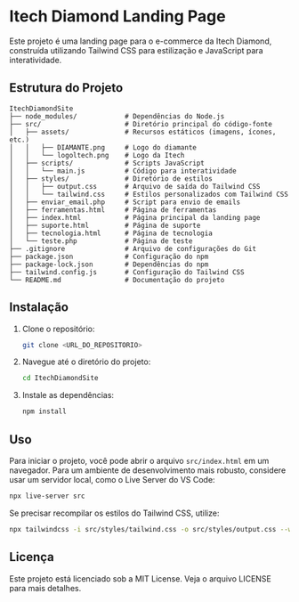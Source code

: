 # Itech Diamond Landing Page

Este projeto é uma landing page para o e-commerce da Itech Diamond, construída utilizando Tailwind CSS para estilização e JavaScript para interatividade.

## Estrutura do Projeto

```
ItechDiamondSite
├── node_modules/            # Dependências do Node.js
├── src/                     # Diretório principal do código-fonte
│   ├── assets/              # Recursos estáticos (imagens, ícones, etc.)
│   │   ├── DIAMANTE.png     # Logo do diamante
│   │   └── logoltech.png    # Logo da Itech
│   ├── scripts/             # Scripts JavaScript
│   │   └── main.js          # Código para interatividade
│   ├── styles/              # Diretório de estilos
│   │   ├── output.css       # Arquivo de saída do Tailwind CSS
│   │   └── tailwind.css     # Estilos personalizados com Tailwind CSS
│   ├── enviar_email.php     # Script para envio de emails
│   ├── ferramentas.html     # Página de ferramentas
│   ├── index.html           # Página principal da landing page
│   ├── suporte.html         # Página de suporte
│   ├── tecnologia.html      # Página de tecnologia
│   └── teste.php            # Página de teste
├── .gitignore               # Arquivo de configurações do Git
├── package.json             # Configuração do npm
├── package-lock.json        # Dependências do npm
├── tailwind.config.js       # Configuração do Tailwind CSS
└── README.md                # Documentação do projeto
```

## Instalação

1. Clone o repositório:

   ```sh
   git clone <URL_DO_REPOSITORIO>
   ```

2. Navegue até o diretório do projeto:

   ```sh
   cd ItechDiamondSite
   ```

3. Instale as dependências:

   ```sh
   npm install
   ```

## Uso

Para iniciar o projeto, você pode abrir o arquivo `src/index.html` em um navegador. Para um ambiente de desenvolvimento mais robusto, considere usar um servidor local, como o Live Server do VS Code:

```sh
npx live-server src
```

Se precisar recompilar os estilos do Tailwind CSS, utilize:

```sh
npx tailwindcss -i src/styles/tailwind.css -o src/styles/output.css --watch
```

## Licença

Este projeto está licenciado sob a MIT License. Veja o arquivo LICENSE para mais detalhes.

